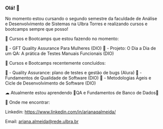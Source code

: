 ### Olá! 🐇

No momento estou cursando o segundo semestre da faculdade de Análise e Desenvolvimento de Sistemas na Ulbra Torres e realizando cursos e bootcamps sempre que posso!

🍰 Cursos e Bootcamps que estou fazendo no momento:

🌸 - GFT Quality Assurance Para Mulheres (DIO)
🌸 - Projeto: O Dia a Dia de um QA: A prática de Testes Manuais Funcionais (DIO)

🍰 Cursos e Bootcamps recentemente concluídos:

🌸 - Quality Assurance: plano de testes e gestão de bugs (Alura)
🌸 - Fundamentos de Qualidade de Software (DIO)
🌸 - Metodologias Ágeis e Cicle de Desenvolvimento de Software (DIO)

☁ Atualmente estou aprendendo 🍓QA e Fundamentos de Banco de Dados🍓



💌 Onde me encontrar:

Linkedin: https://www.linkedin.com/in/arianaqalmeida/

Email: ariana.almeida@rede.ulbra.br
